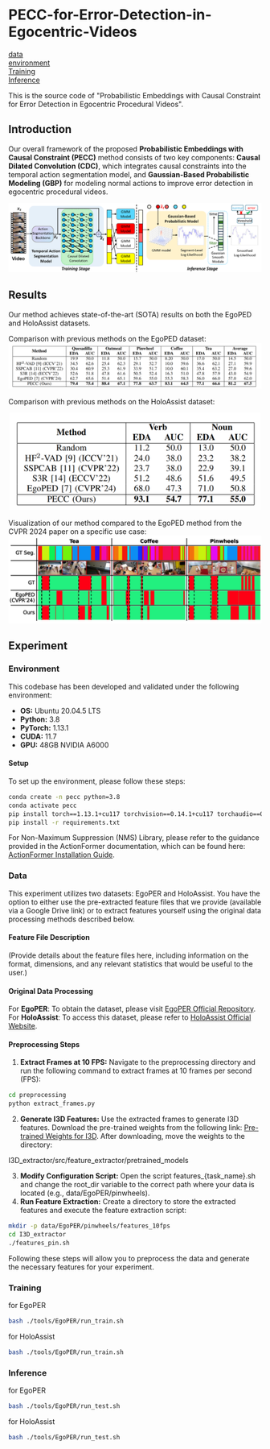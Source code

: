 # PECC-for-Error-Detection-in-Egocentric-Videos

[data](#data)  
[environment](#environment)  
[Training](#Training)   
[Inference](#Inference)   

This is the source code of "Probabilistic Embeddings with Causal Constraint for Error Detection in Egocentric Procedural Videos".

## Introduction

Our overall framework of the proposed **Probabilistic Embeddings with Causal Constraint (PECC)** method consists of two key components: **Causal Dilated Convolution (CDC)**, which integrates causal constraints into the temporal action segmentation model, and **Gaussian-Based Probabilistic Modeling (GBP)** for modeling normal actions to improve error detection in egocentric procedural videos.

![Image Description](figs/Fig2.png)



## Results
Our method achieves state-of-the-art (SOTA) results on both the EgoPED and HoloAssist datasets.

Comparison with previous methods on the EgoPED dataset:  
![Image Description](figs/EgoPER.png)

Comparison with previous methods on the HoloAssist dataset:  
<p align="center">
  <img src="figs/HoloAssist.png" alt="Image Description" width="500" />
</p>

Visualization of our method compared to the EgoPED method from the CVPR 2024 paper on a specific use case:  
![Image Description](figs/error_visual.png)

## Experiment

### Environment

This codebase has been developed and validated under the following environment:
- **OS:** Ubuntu 20.04.5 LTS
- **Python:** 3.8
- **PyTorch:** 1.13.1
- **CUDA:** 11.7
- **GPU:** 48GB NVIDIA A6000

#### Setup

To set up the environment, please follow these steps:

```bash
conda create -n pecc python=3.8
conda activate pecc
pip install torch==1.13.1+cu117 torchvision==0.14.1+cu117 torchaudio==0.13.1 --extra-index-url https://download.pytorch.org/whl/cu117
pip install -r requirements.txt
```

For Non-Maximum Suppression (NMS) Library, please refer to the guidance provided in the ActionFormer documentation, which can be found here: [ActionFormer Installation Guide](https://github.com/happyharrycn/actionformer_release/blob/main/INSTALL.md).


### Data
This experiment utilizes two datasets: EgoPER and HoloAssist. You have the option to either use the pre-extracted feature files that we provide (available via a Google Drive link) or to extract features yourself using the original data processing methods described below.
#### Feature File Description
(Provide details about the feature files here, including information on the format, dimensions, and any relevant statistics that would be useful to the user.)
#### Original Data Processing
For **EgoPER**: To obtain the dataset, please visit [EgoPER Official Repository](https://github.com/robert80203/EgoPER_official).
For **HoloAssist**: To access this dataset, please refer to [HoloAssist Official Website](https://holoassist.github.io/).
#### Preprocessing Steps
1. **Extract Frames at 10 FPS:**
Navigate to the preprocessing directory and run the following command to extract frames at 10 frames per second (FPS):

```bash
cd preprocessing
python extract_frames.py
```   

2. **Generate I3D Features:**
Use the extracted frames to generate I3D features. Download the pre-trained weights from the following link: [Pre-trained Weights for I3D](https://drive.google.com/file/d/1SF4NduQ7w08wP00IgftZjnRqRYRdppd6/view).
After downloading, move the weights to the directory:

I3D_extractor/src/feature_extractor/pretrained_models
   

3. **Modify Configuration Script:**
Open the script features_{task_name}.sh and change the root_dir variable to the correct path where your data is located (e.g., data/EgoPER/pinwheels).
4. **Run Feature Extraction:**
Create a directory to store the extracted features and execute the feature extraction script:

```bash
mkdir -p data/EgoPER/pinwheels/features_10fps
cd I3D_extractor
./features_pin.sh
```   

Following these steps will allow you to preprocess the data and generate the necessary features for your experiment.

### Training
for EgoPER 
```bash
bash ./tools/EgoPER/run_train.sh
```

for HoloAssist
```bash
bash ./tools/EgoPER/run_train.sh
```

### Inference
for EgoPER 
```bash
bash ./tools/EgoPER/run_test.sh
```

for HoloAssist
```bash
bash ./tools/EgoPER/run_test.sh
```

